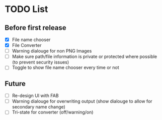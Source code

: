 TODO List
=========
Before first release
--------------------
- [X] File name chooser
- [X] File Converter
- [ ] Warning dialouge for non PNG Images
- [ ] Make sure path/file information is private or protected where possible (to prevent security issues)
- [ ] Toggle to show file name chooser every time or not

Future
------
- [ ] Re-design UI with FAB
- [ ] Warning dialouge for overwriting output (show dialouge to allow for secondary name change)
- [ ] Tri-state for converter (off/warning/on)